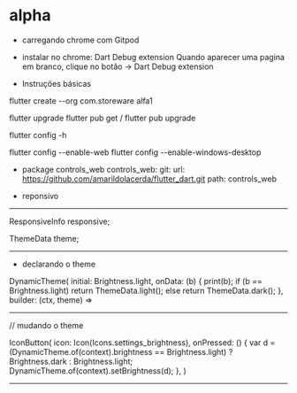 # alpha

* carregando chrome com Gitpod
  
* instalar no chrome: Dart Debug extension
    Quando aparecer uma pagina em branco, 
    clique no botão -> Dart Debug extension


* Instruções básicas 

flutter create --org com.storeware alfa1


flutter upgrade
flutter pub get / flutter pub upgrade

flutter config -h


flutter config --enable-web
flutter config --enable-windows-desktop


* package controls_web
controls_web:
    git:
      url: https://github.com/amarildolacerda/flutter_dart.git
      path: controls_web


* reponsivo
****************************************************************
 ResponsiveInfo responsive;

  ThemeData theme;

****************************************************************

* declarando o theme

DynamicTheme(
        initial: Brightness.light,
        onData: (b) {
          print(b);
          if (b == Brightness.light)
            return ThemeData.light();
          else
            return ThemeData.dark();
        },
        builder: (ctx, theme) =>


----------------------------------------------------------------
// mudando o theme

IconButton(
              icon: Icon(Icons.settings_brightness),
              onPressed: () {
                var d =
                    (DynamicTheme.of(context).brightness == Brightness.light)
                        ? Brightness.dark
                        : Brightness.light;
                DynamicTheme.of(context).setBrightness(d);
              },
            )

****************************************************************


